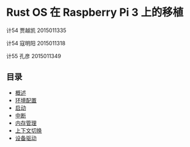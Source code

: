 # Rust OS 在 Raspberry Pi 3 上的移植

计54 贾越凯 2015011335

计54 寇明阳 2015011318

计55 孔彦 2015011349

## 目录

* [概述](overview.md)
* [环境配置](environment.md)
* [启动](boot.md)
* [中断](interrupt.md)
* [内存管理](memory.md)
* [上下文切换](context.md)
* [设备驱动](drivers.md)
